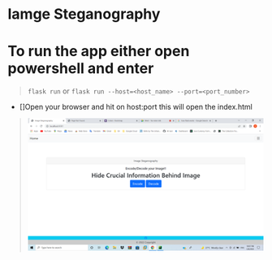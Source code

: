 # Iamge Steganography

# To run the app either open powershell and enter

>`flask run` 
or
>`flask run --host=<host_name> --port=<port_number>`


- []Open your browser and hit on host:port this will open the index.html

>![Home page](https://github.com/ritwicksamanta/project/blob/main/static/screenshots/Screenshot%20(863).png?raw=true)


